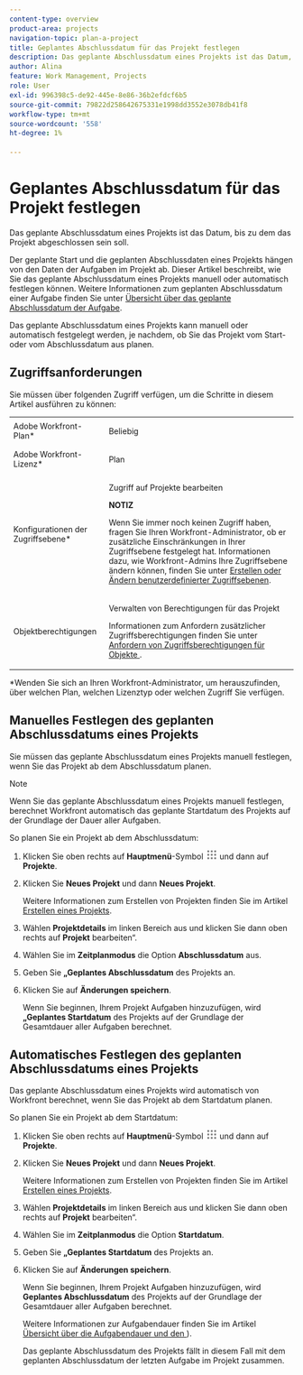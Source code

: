 ```yaml
---
content-type: overview
product-area: projects
navigation-topic: plan-a-project
title: Geplantes Abschlussdatum für das Projekt festlegen
description: Das geplante Abschlussdatum eines Projekts ist das Datum, bis zu dem das Projekt abgeschlossen sein soll.
author: Alina
feature: Work Management, Projects
role: User
exl-id: 996398c5-de92-445e-8e86-36b2efdcf6b5
source-git-commit: 79822d258642675331e1998dd3552e3078db41f8
workflow-type: tm+mt
source-wordcount: '558'
ht-degree: 1%

---
```


# Geplantes Abschlussdatum für das Projekt festlegen

Das geplante Abschlussdatum eines Projekts ist das Datum, bis zu dem das Projekt abgeschlossen sein soll.

Der geplante Start und die geplanten Abschlussdaten eines Projekts hängen von den Daten der Aufgaben im Projekt ab. Dieser Artikel beschreibt, wie Sie das geplante Abschlussdatum eines Projekts manuell oder automatisch festlegen können. Weitere Informationen zum geplanten Abschlussdatum einer Aufgabe finden Sie unter [Übersicht über das geplante Abschlussdatum der Aufgabe](../../../manage-work/tasks/task-information/task-planned-completion-date.md).

Das geplante Abschlussdatum eines Projekts kann manuell oder automatisch festgelegt werden, je nachdem, ob Sie das Projekt vom Start- oder vom Abschlussdatum aus planen.

## Zugriffsanforderungen

<!--drafted for P&P:

<table style="table-layout:auto"> 
 <col> 
 <col> 
 <tbody> 
  <tr> 
   <td role="rowheader">Adobe Workfront plan*</td> 
   <td> <p>Any</p> </td> 
  </tr> 
  <tr> 
   <td role="rowheader">Adobe Workfront license*</td> 
   <td> <p>Current license: Standard </p>
   Or
   <p>Legacy license: Plan </p>
   </td> 
  </tr> 
  <tr> 
   <td role="rowheader">Access level configurations*</td> 
   <td> <p>Edit access to Projects</p> <p><b>NOTE</b>
   
   If you still don't have access, ask your Workfront administrator if they set additional restrictions in your access level. For information on how a Workfront administrator can modify your access level, see <a href="../../../administration-and-setup/add-users/configure-and-grant-access/create-modify-access-levels.md" class="MCXref xref">Create or modify custom access levels</a>.</p> </td> 
  </tr> 
  <tr> 
   <td role="rowheader">Object permissions</td> 
   <td> <p>Manage permissions to the project</p> <p>For information on requesting additional access, see <a href="../../../workfront-basics/grant-and-request-access-to-objects/request-access.md" class="MCXref xref">Request access to objects </a>.</p> </td> 
  </tr> 
 </tbody> 
</table>
-->

Sie müssen über folgenden Zugriff verfügen, um die Schritte in diesem Artikel ausführen zu können:

<table style="table-layout:auto"> 
 <col> 
 <col> 
 <tbody> 
  <tr> 
   <td role="rowheader">Adobe Workfront-Plan*</td> 
   <td> <p>Beliebig</p> </td> 
  </tr> 
  <tr> 
   <td role="rowheader">Adobe Workfront-Lizenz*</td> 
   <td> <p>Plan </p> </td> 
  </tr> 
  <tr> 
   <td role="rowheader">Konfigurationen der Zugriffsebene*</td> 
   <td> <p>Zugriff auf Projekte bearbeiten</p> <p><b>NOTIZ</b>

Wenn Sie immer noch keinen Zugriff haben, fragen Sie Ihren Workfront-Administrator, ob er zusätzliche Einschränkungen in Ihrer Zugriffsebene festgelegt hat. Informationen dazu, wie Workfront-Admins Ihre Zugriffsebene ändern können, finden Sie unter <a href="../../../administration-and-setup/add-users/configure-and-grant-access/create-modify-access-levels.md" class="MCXref xref">Erstellen oder Ändern benutzerdefinierter Zugriffsebenen</a>.</p> </td>
</tr> 
  <tr> 
   <td role="rowheader">Objektberechtigungen</td> 
   <td> <p>Verwalten von Berechtigungen für das Projekt</p> <p>Informationen zum Anfordern zusätzlicher Zugriffsberechtigungen finden Sie unter <a href="../../../workfront-basics/grant-and-request-access-to-objects/request-access.md" class="MCXref xref">Anfordern von Zugriffsberechtigungen für Objekte </a>.</p> </td> 
  </tr> 
 </tbody> 
</table>

&#42;Wenden Sie sich an Ihren Workfront-Administrator, um herauszufinden, über welchen Plan, welchen Lizenztyp oder welchen Zugriff Sie verfügen.

## Manuelles Festlegen des geplanten Abschlussdatums eines Projekts

Sie müssen das geplante Abschlussdatum eines Projekts manuell festlegen, wenn Sie das Projekt ab dem Abschlussdatum planen.

>[!NOTE]
>
>Wenn Sie das geplante Abschlussdatum eines Projekts manuell festlegen, berechnet Workfront automatisch das geplante Startdatum des Projekts auf der Grundlage der Dauer aller Aufgaben.


So planen Sie ein Projekt ab dem Abschlussdatum:

1. Klicken Sie oben rechts auf **Hauptmenü**-Symbol ![](assets/main-menu-icon.png) und dann auf **Projekte**.

1. Klicken Sie **Neues Projekt** und dann **Neues Projekt**.

   Weitere Informationen zum Erstellen von Projekten finden Sie im Artikel [Erstellen eines Projekts](../../../manage-work/projects/create-projects/create-project.md).

1. Wählen **Projektdetails** im linken Bereich aus und klicken Sie dann oben rechts auf **Projekt** bearbeiten“.

1. Wählen Sie im **Zeitplanmodus** die Option **Abschlussdatum** aus.

1. Geben Sie **„Geplantes Abschlussdatum** des Projekts an.
1. Klicken Sie auf **Änderungen speichern**.

   Wenn Sie beginnen, Ihrem Projekt Aufgaben hinzuzufügen, wird **„Geplantes Startdatum** des Projekts auf der Grundlage der Gesamtdauer aller Aufgaben berechnet. 

## Automatisches Festlegen des geplanten Abschlussdatums eines Projekts

Das geplante Abschlussdatum eines Projekts wird automatisch von Workfront berechnet, wenn Sie das Projekt ab dem Startdatum planen. 

So planen Sie ein Projekt ab dem Startdatum:

1. Klicken Sie oben rechts auf **Hauptmenü**-Symbol ![](assets/main-menu-icon.png) und dann auf **Projekte**.

1. Klicken Sie **Neues Projekt** und dann **Neues Projekt**.

   Weitere Informationen zum Erstellen von Projekten finden Sie im Artikel [Erstellen eines Projekts](../../../manage-work/projects/create-projects/create-project.md).

1. Wählen **Projektdetails** im linken Bereich aus und klicken Sie dann oben rechts auf **Projekt** bearbeiten“.

1. Wählen Sie im **Zeitplanmodus** die Option **Startdatum**.

1. Geben Sie **„Geplantes Startdatum** des Projekts an.
1. Klicken Sie auf **Änderungen speichern**.

   Wenn Sie beginnen, Ihrem Projekt Aufgaben hinzuzufügen, wird **Geplantes Abschlussdatum** des Projekts auf der Grundlage der Gesamtdauer aller Aufgaben berechnet. 

   Weitere Informationen zur Aufgabendauer finden Sie im Artikel [Übersicht über die Aufgabendauer und den ](../../../manage-work/tasks/taskdurtn/task-duration-and-duration-type.md)).

   Das geplante Abschlussdatum des Projekts fällt in diesem Fall mit dem geplanten Abschlussdatum der letzten Aufgabe im Projekt zusammen.

<!--
<div data-mc-conditions="QuicksilverOrClassic.Draft mode">
<h2>The Planned Completion Date of a task</h2>
<p>(NOTE: drafted because I created a new article, here: /Content/Manage work/Tasks/Task information/task-planned-completion-date.htm)</p>
<p>You can either specify the Planned Completion Date of a task, or you can leave it up to Workfront to calculate it depending on certain criteria.&nbsp;</p>
<ul>
<li><a href="#manually-set-the-planned-completion-date-of-a-task" class="MCXref xref">Manually set the Planned Completion Date of a task</a> </li>
<li><a href="#how-the-planned-completion-date-is-calculated-for-a-task" class="MCXref xref">How the Planned Completion Date is calculated for a task</a> </li>
</ul>
<p><strong>Manually set the Planned Completion Date of a task</strong></p>
<p>Setting the Planned Completion Date of a task depends on the type of Task Constraint you assign to the task.&nbsp;</p>
<p>You can manually set the Planned Completion Date&nbsp;when creating a task, as described in&nbsp;the article <a href="../../../manage-work/tasks/create-tasks/create-tasks-in-project.md" class="MCXref xref">Create tasks in a project</a>.</p>
<p>You can manually specify the Planned Completion Date when you select any of the following Task Constraints:&nbsp;</p>
<table border="1" cellspacing="15" cellpadding="1">
<col>
<col>
<thead>
<tr>
<th> <p><strong>Task Constraint Type</strong> </p> </th>
<th> <p><strong>Effect of Manually Changing the Planned Completion Date</strong> </p> </th>
</tr>
</thead>
<tbody>
<tr>
<td> <p>Must Finish On</p> <p>Finish No Later Than</p> <p>Finish No Earlier Than</p> </td>
<td> <p><span class="s1">The Planned Start Date is adjusted in order to keep the Duration the same.</span> </p> </td>
</tr>
<tr>
<td> <p>Fixed Dates</p> </td>
<td> <p>The Duration is adjusted in order to keep the Planned Start Date the same.</p> </td>
</tr>
</tbody>
</table>
<p><strong>How the Planned Completion Date is calculated for a task</strong></p>
<p>When it is calculated automatically by the system, the following can influence the Planned Completion Date of a Task:</p>
<ul>
<li> <p>Task Constraint</p> <p>For more information about Task Constraints, see the article <a href="../../../manage-work/tasks/task-constraints/task-constraint-overview.md" class="MCXref xref">Task Constraint overview</a>.</p> </li>
<li> <p>Task predecessor relationship</p> <p>For more information about task predecessors, see the article <a href="../../../manage-work/tasks/use-prdcssrs/predecessors-overview.md" class="MCXref xref">Overview of task predecessors</a>.</p> </li>
<li>Project Completion Date, when the project is scheduled from Completion Date.</li>
<li> <p>The time off schedule of the Primary&nbsp;Assignee of the task. </p> <p>When the Primary Assignee has time off scheduled during the duration of the task, the planned dates of the task adjust accordingly when the <strong>Consider user time off in task durations</strong> setting is selected for the <strong>User Time Off</strong> field. New projects inherit this setting from the Project&nbsp;Preferences area, but you can edit the setting at the project level. </p> <p>For example, if a task with a Constraint of As Soon As Possible is scheduled to start on June 1 and complete on June 3, and the Primary Assignee has June 2 marked for Time-off, the task Planned Completion Date becomes June 4. </p> <p>For information about the <strong>User Time Off</strong> preference, see the articles <a href="../../../administration-and-setup/set-up-workfront/configure-system-defaults/set-project-preferences.md" class="MCXref xref">Configure system-wide project preferences</a> or <a href="../../../manage-work/projects/manage-projects/edit-projects.md" class="MCXref xref">Edit projects</a>.</p> </li>
</ul>
<p>When set automatically, the Planned Completion Date&nbsp;is determined based on the following calculation:&nbsp;</p>
<p><code>Planned Completion Date = Planned Start Date + Duration</code> </p>
<p>For example, if your task has a start date of September 16 and a duration of 10 days, the Planned Completion Date is September 26.</p> <note type="note">
&nbsp;The Update Type for the project must also be&nbsp;set to Automatic and On Change or Automatically in order for the Planned Hours and Duration to be automatically&nbsp;adjusted.
<br>For more information about the Update Type, see the article
<a href="../../../manage-work/projects/manage-projects/select-project-update-type.md" class="MCXref xref">Select the project Update Type </a>.
</note>
</div>
-->
